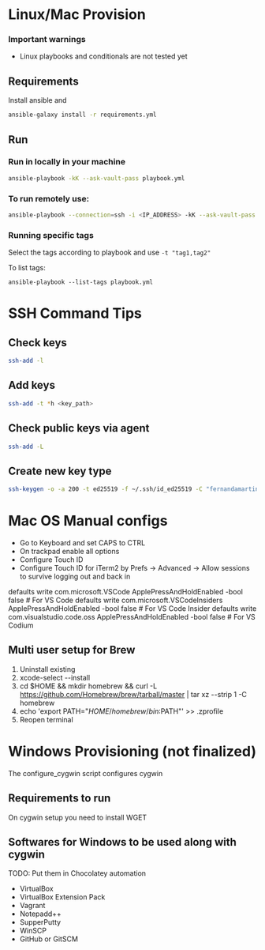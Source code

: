 # Linux/Mac Provision

### Important warnings

* Linux playbooks and conditionals are not tested yet

## Requirements

Install ansible and

```bash
ansible-galaxy install -r requirements.yml
```

## Run

### Run in locally in your machine
```bash
ansible-playbook -kK --ask-vault-pass playbook.yml
```

### To run remotely use:
```bash
ansible-playbook --connection=ssh -i <IP_ADDRESS> -kK --ask-vault-pass playbook.yml
```

### Running specific tags

Select the tags according to playbook and use `-t "tag1,tag2"`

To list tags:

```
ansible-playbook --list-tags playbook.yml
```


# SSH Command Tips

## Check keys

```bash
ssh-add -l
```

## Add keys

```bash
ssh-add -t *h <key_path>
```

## Check public keys via agent

```bash
ssh-add -L
```

## Create new key type
```bash
ssh-keygen -o -a 200 -t ed25519 -f ~/.ssh/id_ed25519 -C "fernandamartins@worklaptop"
```

# Mac OS Manual configs
* Go to Keyboard and set CAPS to CTRL
* On trackpad enable all options
* Configure Touch ID
* Configure Touch ID for iTerm2 by Prefs -> Advanced -> Allow sessions to survive logging out and back in

defaults write com.microsoft.VSCode ApplePressAndHoldEnabled -bool false         # For VS Code
defaults write com.microsoft.VSCodeInsiders ApplePressAndHoldEnabled -bool false # For VS Code Insider
defaults write com.visualstudio.code.oss ApplePressAndHoldEnabled -bool false    # For VS Codium

## Multi user setup for Brew

1. Uninstall existing
2. xcode-select --install
3. cd $HOME && mkdir homebrew && curl -L https://github.com/Homebrew/brew/tarball/master | tar xz --strip 1 -C homebrew
4. echo 'export PATH="$HOME/homebrew/bin:$PATH"' >> .zprofile
5. Reopen terminal

# Windows Provisioning (not finalized)
The configure_cygwin script configures cygwin

## Requirements to run
On cygwin setup you need to install WGET

## Softwares for Windows to be used along with cygwin
TODO: Put them in Chocolatey automation
- VirtualBox
- VirtualBox Extension Pack
- Vagrant
- Notepadd++
- SupperPutty
- WinSCP
- GitHub or GitSCM
